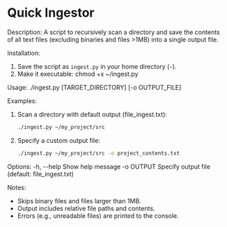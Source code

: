 # Quick Ingestor

Description:
A script to recursively scan a directory and save the contents of all text files (excluding binaries and files >1MB) into a single output file.

Installation:
1. Save the script as `ingest.py` in your home directory (`~`).
2. Make it executable:
   chmod +x ~/ingest.py

Usage:
./ingest.py [TARGET_DIRECTORY] [-o OUTPUT_FILE]

Examples:
1. Scan a directory with default output (file_ingest.txt):
   ```bash
   ./ingest.py ~/my_project/src
   ```

2. Specify a custom output file:
   ```bash
   ./ingest.py ~/my_project/src -o project_contents.txt
   ```
Options:
  -h, --help    Show help message
  -o OUTPUT     Specify output file (default: file_ingest.txt)

Notes:
- Skips binary files and files larger than 1MB.
- Output includes relative file paths and contents.
- Errors (e.g., unreadable files) are printed to the console.
